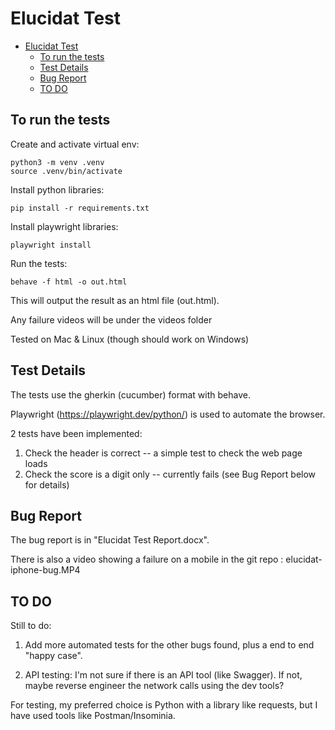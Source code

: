 # Elucidat Test

- [Elucidat Test](#elucidat-test)
  - [To run the tests](#to-run-the-tests)
  - [Test Details](#test-details)
  - [Bug Report](#bug-report)
  - [TO DO](#to-do)


## To run the tests

Create and activate virtual env:

```
python3 -m venv .venv
source .venv/bin/activate
```

Install python libraries:

```
pip install -r requirements.txt
```

Install playwright libraries:

```
playwright install
```

Run the tests:



```
behave -f html -o out.html

```

This will output the result as an html file (out.html).

Any failure videos will be under the videos folder

Tested on Mac & Linux (though should work on Windows)

## Test Details

The tests use the gherkin (cucumber) format with behave.

Playwright (https://playwright.dev/python/) is used to automate the browser.

2 tests have been implemented:

1. Check the header is correct -- a simple test to check the web page loads
2. Check the score is a digit only -- currently fails (see Bug Report below for details)

## Bug Report

The bug report is in "Elucidat Test Report.docx".

 There is also a video showing a failure on a mobile in the git repo : elucidat-iphone-bug.MP4


## TO DO

Still to do:

1. Add more automated tests for the other bugs found, plus a end to end "happy case".


2. API testing: I'm not sure if there is an API tool (like Swagger). If not, maybe reverse engineer the network calls using the dev tools?

For testing, my preferred choice is Python with a library like requests, but I have used tools like Postman/Insominia.
